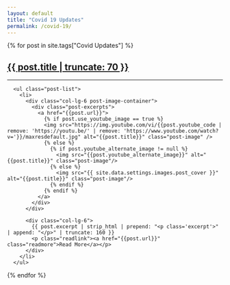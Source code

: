 ```yaml
---
layout: default
title: "Covid 19 Updates"
permalink: /covid-19/
---
```

{% for post in site.tags["Covid Updates"] %}
  <div class="row content-container">
      <h2 class="post-overview-title"><a class="post-link" href="{{ post.url }}">{{ post.title | truncate: 70 }}</a></h2>
        <hr />


      <ul class="post-list">
        <li>
          <div class="col-lg-6 post-image-container">
            <div class="post-excerpts">
              <a href="{{post.url}}">
                {% if post.use_youtube_image == true %}
                <img src="https://img.youtube.com/vi/{{post.youtube_code | remove: 'https://youtu.be/' | remove: 'https://www.youtube.com/watch?v='}}/maxresdefault.jpg" alt="{{post.title}}" class="post-image" />
                {% else %}
                  {% if post.youtube_alternate_image != null %}
                    <img src="{{post.youtube_alternate_image}}" alt="{{post.title}}" class="post-image"/>
                  {% else %}
                    <img src="{{ site.data.settings.images.post_cover }}" alt="{{post.title}}" class="post-image"/>
                  {% endif %}
                {% endif %}
              </a>
            </div>
          </div>

          <div class="col-lg-6">
            {{ post.excerpt | strip_html | prepend: "<p class='excerpt'>" | append: "</p>" | truncate: 160 }}
            <p class="readlink"><a href="{{post.url}}" class="readmore">Read More</a></p>
          </div>
        </li>
      </ul>
  </div>
{% endfor %}
